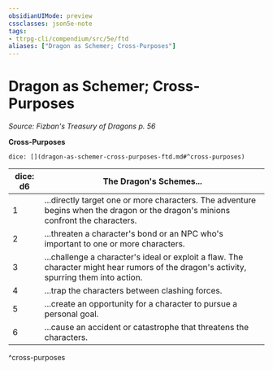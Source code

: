 ```yaml
---
obsidianUIMode: preview
cssclasses: json5e-note
tags:
- ttrpg-cli/compendium/src/5e/ftd
aliases: ["Dragon as Schemer; Cross-Purposes"]
---
```

# Dragon as Schemer; Cross-Purposes
*Source: Fizban's Treasury of Dragons p. 56* 

**Cross-Purposes**

`dice: [](dragon-as-schemer-cross-purposes-ftd.md#^cross-purposes)`

| dice: d6 | The Dragon's Schemes... |
|----------|-------------------------|
| 1 | ...directly target one or more characters. The adventure begins when the dragon or the dragon's minions confront the characters. |
| 2 | ...threaten a character's bond or an NPC who's important to one or more characters. |
| 3 | ...challenge a character's ideal or exploit a flaw. The character might hear rumors of the dragon's activity, spurring them into action. |
| 4 | ...trap the characters between clashing forces. |
| 5 | ...create an opportunity for a character to pursue a personal goal. |
| 6 | ...cause an accident or catastrophe that threatens the characters. |
^cross-purposes
